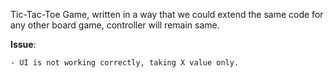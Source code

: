 Tic-Tac-Toe Game, written in a way that we could extend the same code for any other board game, controller will remain same.

**Issue**:

    - UI is not working correctly, taking X value only.

